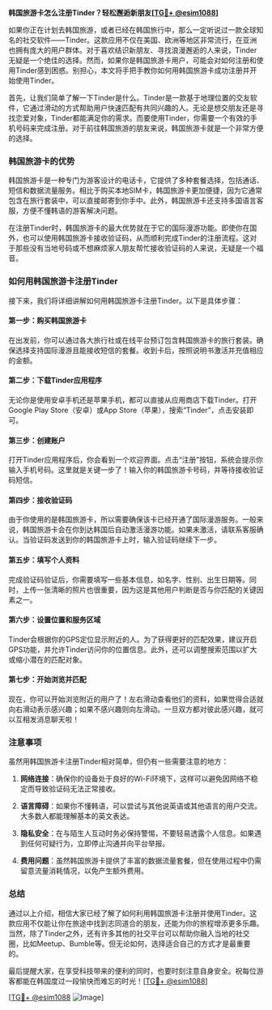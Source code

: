 **韩国旅游卡怎么注册Tinder？轻松邂逅新朋友[[TG💪+ @esim1088](https://t.me/s/esim1088)]**

如果你正在计划去韩国旅游，或者已经在韩国旅行中，那么一定听说过一款全球知名的社交软件——Tinder。这款应用不仅在美国、欧洲等地区非常流行，在亚洲也拥有庞大的用户群体。对于喜欢结识新朋友、寻找浪漫邂逅的人来说，Tinder无疑是一个绝佳的选择。然而，如果你是韩国旅游卡用户，可能会对如何注册和使用Tinder感到困惑。别担心，本文将手把手教你如何用韩国旅游卡成功注册并开始使用Tinder。

首先，让我们简单了解一下Tinder是什么。Tinder是一款基于地理位置的交友软件，它通过滑动的方式帮助用户快速匹配有共同兴趣的人。无论是想交朋友还是寻找恋爱对象，Tinder都能满足你的需求。而要使用Tinder，你需要一个有效的手机号码来完成注册。对于前往韩国旅游的朋友来说，韩国旅游卡就是一个非常方便的选择。

### **韩国旅游卡的优势**

韩国旅游卡是一种专门为游客设计的电话卡，它提供了多种套餐选择，包括通话、短信和数据流量服务。相比于购买本地SIM卡，韩国旅游卡更加便捷，因为它通常包含在旅行套装中，可以直接邮寄到你手中。此外，韩国旅游卡还支持多国语言客服，方便不懂韩语的游客解决问题。

在注册Tinder时，韩国旅游卡的最大优势就在于它的国际漫游功能。即使你在国外，也可以使用韩国旅游卡接收验证码，从而顺利完成Tinder的注册流程。这对于那些没有当地号码或不想麻烦家人朋友帮忙接收验证码的人来说，无疑是一个福音。

### **如何用韩国旅游卡注册Tinder**

接下来，我们将详细讲解如何用韩国旅游卡注册Tinder。以下是具体步骤：

#### **第一步：购买韩国旅游卡**
在出发前，你可以通过各大旅行社或在线平台预订包含韩国旅游卡的旅行套装。确保选择支持国际漫游且能接收短信的套餐。收到卡后，按照说明书激活并充值相应的金额。

#### **第二步：下载Tinder应用程序**
无论你是使用安卓手机还是苹果手机，都可以直接从应用商店下载Tinder。打开Google Play Store（安卓）或App Store（苹果），搜索“Tinder”，点击安装即可。

#### **第三步：创建账户**
打开Tinder应用程序后，你会看到一个欢迎界面。点击“注册”按钮，系统会提示你输入手机号码。这里就是关键一步了！输入你的韩国旅游卡号码，并等待接收验证码短信。

#### **第四步：接收验证码**
由于你使用的是韩国旅游卡，所以需要确保该卡已经开通了国际漫游服务。一般来说，韩国旅游卡会在你到达韩国后自动激活漫游功能。如果未激活，请联系客服确认。当验证码发送到你的韩国旅游卡上时，输入验证码继续下一步。

#### **第五步：填写个人资料**
完成验证码验证后，你需要填写一些基本信息，如名字、性别、出生日期等。同时，上传一张清晰的照片也很重要，因为这是其他用户判断是否与你匹配的关键因素之一。

#### **第六步：设置位置和服务区域**
Tinder会根据你的GPS定位显示附近的人。为了获得更好的匹配效果，建议开启GPS功能，并允许Tinder访问你的位置信息。此外，还可以调整搜索范围以扩大或缩小潜在的匹配对象。

#### **第七步：开始浏览并匹配**
现在，你可以开始浏览附近的用户了！左右滑动查看他们的资料，如果觉得合适就向右滑动表示感兴趣；如果不感兴趣则向左滑动。一旦双方都对彼此感兴趣，就可以互相发消息聊天啦！

### **注意事项**

虽然用韩国旅游卡注册Tinder相对简单，但仍有一些需要注意的地方：

1. **网络连接**：确保你的设备处于良好的Wi-Fi环境下，这样可以避免因网络不稳定而导致验证码无法正常接收。
   
2. **语言障碍**：如果你不懂韩语，可以尝试与其他说英语或其他语言的用户交流。大多数人都能理解基本的英文表达。

3. **隐私安全**：在与陌生人互动时务必保持警惕，不要轻易透露个人信息。如果遇到任何可疑行为，立即停止沟通并向平台举报。

4. **费用问题**：虽然韩国旅游卡提供了丰富的数据流量套餐，但在使用过程中仍需留意流量消耗情况，以免产生额外费用。

### **总结**

通过以上介绍，相信大家已经了解了如何利用韩国旅游卡注册并使用Tinder。这款应用不仅能让你在旅途中找到志同道合的朋友，还能为你的旅程增添更多乐趣。当然，除了Tinder之外，还有许多其他的社交平台可以帮助你融入当地的社交圈，比如Meetup、Bumble等。但无论如何，选择适合自己的方式才是最重要的。

最后提醒大家，在享受科技带来的便利的同时，也要时刻注意自身安全。祝每位游客都能在韩国度过一段愉快而难忘的时光！[[TG💪+ @esim1088](https://t.me/s/esim1088)]

[[TG💪+ @esim1088](https://t.me/s/esim1088) ![Image](https://i.postimg.cc/4NQfJmqS/Snipaste-2025-05-13-00-14-12.png)]